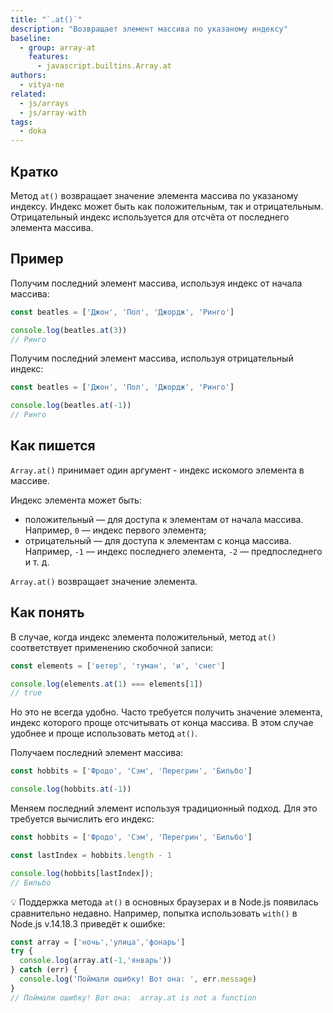 ```yaml
---
title: "`.at()`"
description: "Возвращает элемент массива по указаному индексу"
baseline:
  - group: array-at
    features:
      - javascript.builtins.Array.at
authors:
  - vitya-ne
related:
  - js/arrays
  - js/array-with
tags:
  - doka
---
```


## Кратко

Метод `at()` возвращает значение элемента массива по указаному индексу. Индекс может быть как положительным, так и отрицательным. Отрицательный индекс используется для отсчёта от последнего элемента массива.

## Пример

Получим последний элемент массива, используя индекс от начала массива:

```js
const beatles = ['Джон', 'Пол', 'Джордж', 'Ринго']

console.log(beatles.at(3))
// Ринго
```

Получим последний элемент массива, используя отрицательный индекс:

```js
const beatles = ['Джон', 'Пол', 'Джордж', 'Ринго']

console.log(beatles.at(-1))
// Ринго
```

## Как пишется

`Array.at()` принимает один аргумент - индекс искомого элемента в массиве.

Индекс элемента может быть:

- положительный — для доступа к элементам от начала массива. Например, `0` — индекс первого элемента;
- отрицательный — для доступа к элементам с конца массива. Например, `-1` — индекс последнего элемента, `-2` — предпоследнего и т. д.

`Array.at()` возвращает значение элемента.

## Как понять

В случае, когда индекс элемента положительный, метод `at()` соответствует применению скобочной записи:

```js
const elements = ['ветер', 'туман', 'и', 'снег']

console.log(elements.at(1) === elements[1])
// true
```

Но это не всегда удобно. Часто требуется получить значение элемента, индекс которого проще отсчитывать от конца массива. В этом случае удобнее и проще использовать метод `at()`.

Получаем последний элемент массива:

```js
const hobbits = ['Фродо', 'Сэм', 'Перегрин', 'Бильбо']

console.log(hobbits.at(-1))

```

Меняем последний элемент используя традиционный подход. Для это требуется вычислить его индекс:

```js
const hobbits = ['Фродо', 'Сэм', 'Перегрин', 'Бильбо']

const lastIndex = hobbits.length - 1

console.log(hobbits[lastIndex]);
// Бильбо
```

💡 Поддержка метода `at()` в основных браузерах и в Node.js появилась сравнительно недавно. Например, попытка использовать `with()` в Node.js v.14.18.3 приведёт к ошибке:

```js
const array = ['ночь','улица','фонарь']
try {
  console.log(array.at(-1,'январь'))
} catch (err) {
  console.log('Поймали ошибку! Вот она: ', err.message)
}
// Поймали ошибку! Вот она:  array.at is not a function
```